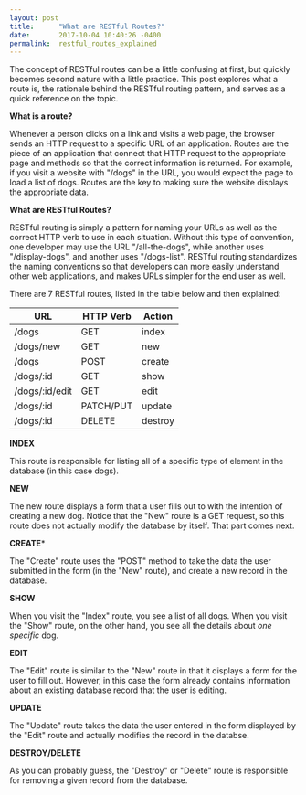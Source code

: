 ```yaml
---
layout: post
title:      "What are RESTful Routes?"
date:       2017-10-04 10:40:26 -0400
permalink:  restful_routes_explained
---
```



The concept of RESTful routes can be a little confusing at first, but quickly becomes second nature with a little practice.  This post explores what a route is, the rationale behind the RESTful routing pattern, and serves as a quick reference on the topic.

**What is a route?**

Whenever a person clicks on a link and visits a web page, the browser sends an HTTP request to a specific URL of an application.  Routes are the piece of an application that connect that HTTP request to the appropriate page and methods so that the correct information is returned.  For example, if you visit a website with "/dogs" in the URL, you would expect the page to load a list of dogs.  Routes are the key to making sure the website displays the appropriate data.

**What are RESTful Routes?**

RESTful routing is simply a pattern for naming your URLs as well as the correct HTTP verb to use in each situation.  Without this type of convention, one developer may use the URL "/all-the-dogs", while another uses "/display-dogs", and another uses "/dogs-list".  RESTful routing standardizes the naming conventions so that developers can more easily understand other web applications, and makes URLs simpler for the end user as well.

There are 7 RESTful routes, listed in the table below and then explained:

<table>
<thead>
<tr>
<th><strong>URL</strong></th>
<th><strong>HTTP Verb</strong></th>
<th><strong>Action</strong></th>
</tr>
</thead>
<tbody>
<tr>
<td>/dogs</td>
<td>GET</td>
<td>index</td>
</tr>
<tr>
<td>/dogs/new</td>
<td>GET</td>
<td>new</td>
</tr>
<tr>
<td>/dogs</td>
<td>POST</td>
<td>create</td>
</tr>
<tr>
<td>/dogs/:id</td>
<td>GET</td>
<td>show</td>
</tr>
<tr>
<td>/dogs/:id/edit</td>
<td>GET</td>
<td>edit</td>
</tr>
<tr>
<td>/dogs/:id</td>
<td>PATCH/PUT</td>
<td>update</td>
</tr>
<tr>
<td>/dogs/:id</td>
<td>DELETE</td>
<td>destroy</td>
</tr></tbody></table>


**INDEX**

This route is responsible for listing all of a specific type of element in the database (in this case dogs).

**NEW**

The new route displays a form that a user fills out to with the intention of creating a new dog.  Notice that the "New" route is a GET request, so this route does not actually modify the database by itself.  That part comes next.

**CREATE***

The "Create" route uses the "POST" method to take the data the user submitted in the form (in the "New" route), and create a new record in the database.

**SHOW**

When you visit the "Index" route, you see a list of all dogs.  When you visit the "Show" route, on the other hand, you see all the details about *one specific* dog.  

**EDIT**

The "Edit" route is similar to the "New" route in that it displays a form for the user to fill out.  However, in this case the form already contains information about an existing database record that the user is editing.

**UPDATE**

The "Update" route takes the data the user entered in the form displayed by the "Edit" route and actually modifies the record in the databse.

**DESTROY/DELETE**

As you can probably guess, the "Destroy" or "Delete" route is responsible for removing a given record from the database.

